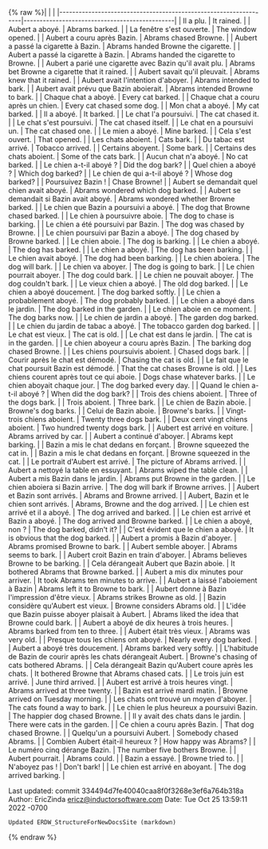 {% raw %}|                                                                  |                                               |
|------------------------------------------------------------------|-----------------------------------------------|
| Il a plu.                                                        | It rained.                                    |
| Aubert a aboyé.                                                  | Abrams barked.                                |
| La fenêtre s'est ouverte.                                        | The window opened.                            |
| Aubert a couru après Bazin.                                      | Abrams chased Browne.                         |
| Aubert a passé la cigarette à Bazin.                             | Abrams handed Browne the cigarette.           |
| Aubert a passé la cigarette à Bazin.                             | Abrams handed the cigarette to Browne.        |
| Aubert a parié une cigarette avec Bazin qu'il avait plu.         | Abrams bet Browne a cigarette that it rained. |
| Aubert savait qu'il pleuvait.                                    | Abrams knew that it rained.                   |
| Aubert avait l'intention d'aboyer.                               | Abrams intended to bark.                      |
| Aubert avait prévu que Bazin aboierait.                          | Abrams intended Browne to bark.               |
| Chaque chat a aboyé.                                             | Every cat barked.                             |
| Chaque chat a couru après un chien.                              | Every cat chased some dog.                    |
| Mon chat a aboyé.                                                | My cat barked.                                |
| Il a aboyé.                                                      | It barked.                                    |
| Le chat l'a poursuivi.                                           | The cat chased it.                            |
| Le chat s'est poursuivi.                                         | The cat chased itself.                        |
| Le chat en a poursuivi un.                                       | The cat chased one.                           |
| Le mien a aboyé.                                                 | Mine barked.                                  |
| Cela s'est ouvert.                                               | That opened.                                  |
| Les chats aboient.                                               | Cats bark.                                    |
| Du tabac est arrivé.                                             | Tobacco arrived.                              |
| Certains aboyent.                                                | Some bark.                                    |
| Certains des chats aboient.                                      | Some of the cats bark.                        |
| Aucun chat n'a aboyé.                                            | No cat barked.                                |
| Le chien a-t-il aboyé ?                                          | Did the dog bark?                             |
| Quel chien a aboyé ?                                             | Which dog barked?                             |
| Le chien de qui a-t-il aboyé ?                                   | Whose dog barked?                             |
| Poursuivez Bazin !                                               | Chase Browne!                                 |
| Aubert se demandait quel chien avait aboyé.                      | Abrams wondered which dog barked.             |
| Aubert se demandait si Bazin avait aboyé.                        | Abrams wondered whether Browne barked.        |
| Le chien que Bazin a poursuivi a aboyé.                          | The dog that Browne chased barked.            |
| Le chien à poursuivre aboie.                                     | The dog to chase is barking.                  |
| Le chien a été poursuivi par Bazin.                              | The dog was chased by Browne.                 |
| Le chien poursuivi par Bazin a aboyé.                            | The dog chased by Browne barked.              |
| Le chien aboie.                                                  | The dog is barking.                           |
| Le chien a aboyé.                                                | The dog has barked.                           |
| Le chien a aboyé.                                                | The dog has been barking.                     |
| Le chien avait aboyé.                                            | The dog had been barking.                     |
| Le chien aboiera.                                                | The dog will bark.                            |
| Le chien va aboyer.                                              | The dog is going to bark.                     |
| Le chien pourrait aboyer.                                        | The dog could bark.                           |
| Le chien ne pouvait aboyer.                                      | The dog couldn't bark.                        |
| Le vieux chien a aboyé.                                          | The old dog barked.                           |
| Le chien a aboyé doucement.                                      | The dog barked softly.                        |
| Le chien a probablement aboyé.                                   | The dog probably barked.                      |
| Le chien a aboyé dans le jardin.                                 | The dog barked in the garden.                 |
| Le chien aboie en ce moment.                                     | The dog barks now.                            |
| Le chien de jardin a aboyé.                                      | The garden dog barked.                        |
| Le chien du jardin de tabac a aboyé.                             | The tobacco garden dog barked.                |
| Le chat est vieux.                                               | The cat is old.                               |
| Le chat est dans le jardin.                                      | The cat is in the garden.                     |
| Le chien aboyeur a couru après Bazin.                            | The barking dog chased Browne.                |
| Les chiens poursuivis aboient.                                   | Chased dogs bark.                             |
| Courir après le chat est démodé.                                 | Chasing the cat is old.                       |
| Le fait que le chat poursuit Bazin est démodé.                   | That the cat chases Browne is old.            |
| Les chiens courent après tout ce qui aboie.                      | Dogs chase whatever barks.                    |
| Le chien aboyait chaque jour.                                    | The dog barked every day.                     |
| Quand le chien a-t-il aboyé ?                                    | When did the dog bark?                        |
| Trois des chiens aboient.                                        | Three of the dogs bark.                       |
| Trois aboient.                                                   | Three bark.                                   |
| Le chien de Bazin aboie.                                         | Browne's dog barks.                           |
| Celui de Bazin aboie.                                            | Browne's barks.                               |
| Vingt-trois chiens aboient.                                      | Twenty three dogs bark.                       |
| Deux cent vingt chiens aboient.                                  | Two hundred twenty dogs bark.                 |
| Aubert est arrivé en voiture.                                    | Abrams arrived by car.                        |
| Aubert a continué d'aboyer.                                      | Abrams kept barking.                          |
| Bazin a mis le chat dedans en forçant.                           | Browne squeezed the cat in.                   |
| Bazin a mis le chat dedans en forçant.                           | Browne squeezed in the cat.                   |
| Le portrait d'Aubert est arrivé.                                 | The picture of Abrams arrived.                |
| Aubert a nettoyé la table en essuyant.                           | Abrams wiped the table clean.                 |
| Aubert a mis Bazin dans le jardin.                               | Abrams put Browne in the garden.              |
| Le chien aboiera si Bazin arrive.                                | The dog will bark if Browne arrives.          |
| Aubert et Bazin sont arrivés.                                    | Abrams and Browne arrived.                    |
| Aubert, Bazin et le chien sont arrivés.                          | Abrams, Browne and the dog arrived.           |
| Le chien est arrivé et il a aboyé.                               | The dog arrived and barked.                   |
| Le chien est arrivé et Bazin a aboyé.                            | The dog arrived and Browne barked.            |
| Le chien a aboyé, non ?                                          | The dog barked, didn't it?                    |
| C'est évident que le chien a aboyé.                              | It is obvious that the dog barked.            |
| Aubert a promis à Bazin d'aboyer.                                | Abrams promised Browne to bark.               |
| Aubert semble aboyer.                                            | Abrams seems to bark.                         |
| Aubert croit Bazin en train d'aboyer.                            | Abrams believes Browne to be barking.         |
| Cela dérangeait Aubert que Bazin aboie.                          | It bothered Abrams that Browne barked.        |
| Aubert a mis dix minutes pour arriver.                           | It took Abrams ten minutes to arrive.         |
| Aubert a laissé l'aboiement à Bazin                              | Abrams left it to Browne to bark.             |
| Aubert donne à Bazin l'impression d'être vieux.                  | Abrams strikes Browne as old.                 |
| Bazin considère qu'Aubert est vieux.                             | Browne considers Abrams old.                  |
| L'idée que Bazin puisse aboyer plaisait à Aubert.                | Abrams liked the idea that Browne could bark. |
| Aubert a aboyé de dix heures à trois heures.                     | Abrams barked from ten to three.              |
| Aubert était très vieux.                                         | Abrams was very old.                          |
| Presque tous les chiens ont aboyé.                               | Nearly every dog barked.                      |
| Aubert a aboyé très doucement.                                   | Abrams barked very softly.                    |
| L'habitude de Bazin de courir après les chats dérangeait Aubert. | Browne's chasing of cats bothered Abrams.     |
| Cela dérangeait Bazin qu'Aubert coure après les chats.           | It bothered Browne that Abrams chased cats.   |
| Le trois juin est arrivé.                                        | June third arrived.                           |
| Aubert est arrivé à trois heures vingt.                          | Abrams arrived at three twenty.               |
| Bazin est arrivé mardi matin.                                    | Browne arrived on Tuesday morning.            |
| Les chats ont trouvé un moyen d'aboyer.                          | The cats found a way to bark.                 |
| Le chien le plus heureux a poursuivi Bazin.                      | The happier dog chased Browne.                |
| Il y avait des chats dans le jardin.                             | There were cats in the garden.                |
| Ce chien a couru après Bazin.                                    | That dog chased Browne.                       |
| Quelqu'un a poursuivi Aubert.                                    | Somebody chased Abrams.                       |
| Combien Aubert était-il heureux ?                                | How happy was Abrams?                         |
| Le numéro cinq dérange Bazin.                                    | The number five bothers Browne.               |
| Aubert pourrait.                                                 | Abrams could.                                 |
| Bazin a essayé.                                                  | Browne tried to.                              |
| N'aboyez pas !                                                   | Don't bark!                                   |
| Le chien est arrivé en aboyant.                                  | The dog arrived barking.                      |

Last updated: commit 334494d7fe40040caa8f0f3268e3ef6a764b318a
Author: EricZinda <ericz@inductorsoftware.com>
Date:   Tue Oct 25 13:59:11 2022 -0700

    Updated ERDW_StructureForNewDocsSite (markdown)
{% endraw %}